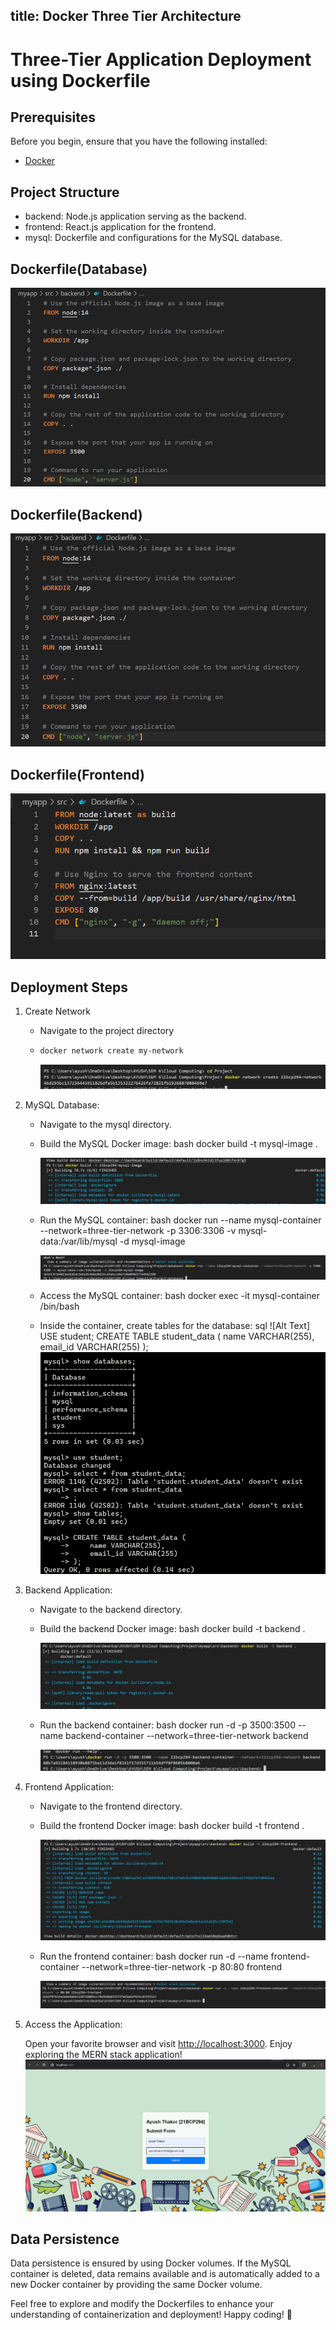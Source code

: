 title: Docker Three Tier Architecture 
---

# Three-Tier Application Deployment using Dockerfile


## Prerequisites

Before you begin, ensure that you have the following installed:

- [Docker](https://www.docker.com/get-started)
  
## Project Structure

- backend: Node.js application serving as the backend.
- frontend: React.js application for the frontend.
- mysql: Dockerfile and configurations for the MySQL database.

## Dockerfile(Database)
![Alt Text](https://raw.githubusercontent.com/ayushthakor1406/ayushthakor1406.github.io/master/images/database_dockerfile.png)


## Dockerfile(Backend)
![Alt Text](https://raw.githubusercontent.com/ayushthakor1406/ayushthakor1406.github.io/master/images/backend_dockerfile.png)
## Dockerfile(Frontend)
![Alt Text](https://raw.githubusercontent.com/ayushthakor1406/ayushthakor1406.github.io/master/images/frontend_dockerfile.png)
## Deployment Steps
1. Create Network
   - Navigate to the project directory
   - ```bash
     docker network create my-network
     ```
     ![Alt Text](https://raw.githubusercontent.com/ayushthakor1406/ayushthakor1406.github.io/master/images/network_create.png)
2. MySQL Database:

   - Navigate to the mysql directory.
   - Build the MySQL Docker image:
     bash
     docker build -t mysql-image .
     
     
     ![Alt Text](https://raw.githubusercontent.com/ayushthakor1406/ayushthakor1406.github.io/master/images/mysql_img.png)
     
   - Run the MySQL container:
     bash
     docker run --name mysql-container --network=three-tier-network -p 3306:3306 -v mysql-data:/var/lib/mysql -d mysql-image
     
     ![Alt Text](https://raw.githubusercontent.com/ayushthakor1406/ayushthakor1406.github.io/master/images/mysql_container.png)
   - Access the MySQL container:
     bash
     docker exec -it mysql-container /bin/bash
     
   - Inside the container, create tables for the database:
     sql
     ![Alt Text]
      USE student;
     CREATE TABLE student_data (
     name VARCHAR(255),
     email_id VARCHAR(255)
     );
     ![Alt Text](https://raw.githubusercontent.com/ayushthakor1406/ayushthakor1406.github.io/master/images/cmd.png)
      
    
3. Backend Application:

   - Navigate to the backend directory.
   - Build the backend Docker image:
     bash
     docker build -t backend .
     
     ![Alt Text](https://raw.githubusercontent.com/ayushthakor1406/ayushthakor1406.github.io/master/images/backend_img.png)
   - Run the backend container:
     bash
     docker run -d -p 3500:3500 --name backend-container --network=three-tier-network backend
     
     ![Alt Text](https://raw.githubusercontent.com/ayushthakor1406/ayushthakor1406.github.io/master/images/backend_container.png)
3. Frontend Application:

   - Navigate to the frontend directory.
   - Build the frontend Docker image:
     bash
     docker build -t frontend .
     
     ![Alt Text](https://raw.githubusercontent.com/ayushthakor1406/ayushthakor1406.github.io/master/images/frontend_img.png)
   - Run the frontend container:
     bash
     docker run -d --name frontend-container --network=three-tier-network -p 80:80 frontend
     
     ![Alt Text](https://raw.githubusercontent.com/ayushthakor1406/ayushthakor1406.github.io/master/images/frontend_container.png)
4. Access the Application:

   Open your favorite browser and visit [http://localhost:3000](http://localhost:3000). Enjoy exploring the MERN stack application!
   ![Alt Text](https://raw.githubusercontent.com/ayushthakor1406/ayushthakor1406.github.io/master/images/dashboard.png)

    
## Data Persistence

Data persistence is ensured by using Docker volumes. If the MySQL container is deleted, data remains available and is automatically added to a new Docker container by providing the same Docker volume.

Feel free to explore and modify the Dockerfiles to enhance your understanding of containerization and deployment! Happy coding! 🚀
